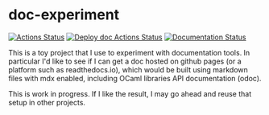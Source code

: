 # doc-experiment

[![Actions Status](https://github.com/mbarbin/doc-experiment/workflows/CI/badge.svg)](https://github.com/mbarbin/doc-experiment/actions/workflows/ci.yml)
[![Deploy doc Actions Status](https://github.com/mbarbin/doc-experiment/workflows/deploy-doc/badge.svg)](https://github.com/mbarbin/doc-experiment/actions/workflows/deploy-doc.yml)
[![Documentation Status](https://readthedocs.org/projects/doc-experiment/badge/?version=latest)](https://doc-experiment.readthedocs.io/en/latest/?badge=latest)

This is a toy project that I use to experiment with documentation
tools. In particular I'd like to see if I can get a doc hosted on
github pages (or a platform such as readthedocs.io), which would be
built using markdown files with mdx enabled, including OCaml libraries
API documentation (odoc).

This is work in progress. If I like the result, I may go ahead and
reuse that setup in other projects.
